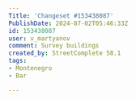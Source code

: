 ```yaml
---
Title: 'Changeset #153438087'
PublishDate: 2024-07-02T05:46:33Z
id: 153438087
user: v_martyanov
comment: Survey buildings
created_by: StreetComplete 58.1
tags:
- Montenegro
- Bar

---
```

